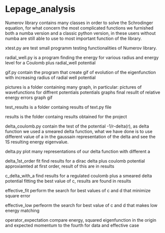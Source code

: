 # Lepage_analysis

Numerov library contains many classes in order to solve the Schrodinger equation, for what concern the most complicated functions we furnished both a numba version and a classic python version, in these users without numba are still able to use to most important function of the library.

xtest.py are test small programm testing functionalities of Numerov library.

radial_well.py is a program finding the energy for various radius and energy level for a Coulomb plus radial_well potential

gif.py contain the program that create gif of evolution of the eigenfunction with increasing radius of radial well potential


pictures is a folder containing many graph, in particular:
	pictures of wavefunctions for diffrent potentials
	potentials graphs
	final resullt of relative energy errors graph
	gif 

test_results is a folder containg results of text.py file

results is the folder containg results obtained for the project

delta_coulomb.py contain the test of the potential -1/r-delta(r), as delta function we used a smeared delta function, what we have done is to use different value of a in the gaussain representation of the delta and see the 1S resulting energy eigenvalue.

delta.py plot many representations of our delta function with different a

delta_1st_order fit find results for a dirac delta plus coulomb potential approxiamted at first order, result of this are in results

c_delta_with_a find results for a regulated coulomb plus a smeared delta potential fitting the best value of c, results are found in results

effective_fit perform the search for best values of c and d that minimize square error

effective_low perfeorm the search for best value of c and d that makes low energy matching

operator_expectation compare energy, squared eigenfunction in the origin and expected momentum to the fourth for data and effective case

